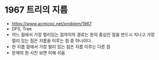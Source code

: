 # 1967 트리의 지름

- https://www.acmicpc.net/problem/1967
- DFS, Tree
- 어느 점에서 가장 멀리있는 점까지의 경로는 원의 중심인 점을 반드시 지나고 가장 멀리 있는 점은 지름을 이루는 점 중 하나이다.
- 한 지름 점에서 가장 멀리 있는 점은 지름 이루는 다른 점
- 문제의 원 사진 보면 이해 쉬움
